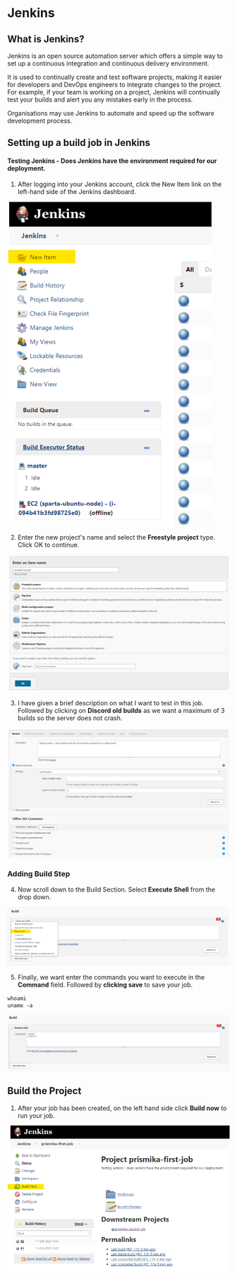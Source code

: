 # Jenkins

## What is Jenkins? 

Jenkins is an open source automation server which offers a simple way to set up a continuous integration and continuous delivery environment.
<br>

It is used to continually create and test software projects, making it easier for developers and DevOps engineers to integrate changes to the project. For example, if your team is working on a project, Jenkins will continually test your builds and alert you any mistakes early in the process.
<br>

Organisations may use Jenkins to automate and speed up the software development process.


## Setting up a build job in Jenkins 

#### Testing Jenkins - Does Jenkins have the environment required for our deployment.

1) After logging into your Jenkins account, click the New Item link on the left-hand side of the Jenkins dashboard.
   
![Alt text](images/new_item.png)

2)  Enter the new project's name and select the **Freestyle project** type. Click OK to continue.

![Alt text](images/project_type.png)

3) I have given a brief description on what I want to test in this job. Followed by clicking on **Discord old builds** as we want a maximum of 3 builds so the server does not crash. 
   
![Alt text](images/general.png)

### Adding Build Step 
4) Now scroll down to the Build Section. Select **Execute Shell** from the drop down. 
   
![Alt text](images/execute_shell.png)   

5) Finally, we want enter the commands you want to execute in the **Command** field. Followed by **clicking save** to save your job.  

```
whoami 
uname -a 

```
![Alt text](images/commands.png)


## Build the Project

1) After your job has been created, on the left hand side click **Build now** to run your job. 

![Alt text](images/build_now.png)

